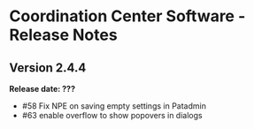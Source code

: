 # Coordination Center Software - Release Notes

## Version 2.4.4

**Release date: ???**

* \#58 Fix NPE on saving empty settings in Patadmin
* \#63 enable overflow to show popovers in dialogs

